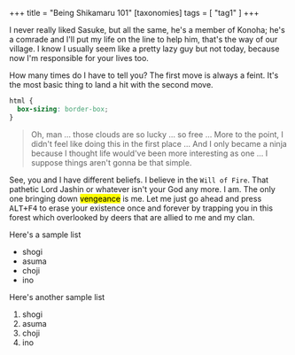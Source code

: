 +++
title = "Being Shikamaru 101"
[taxonomies]
tags = [ "tag1" ]
+++

I never really liked Sasuke, but all the same, he's a member of Konoha; he's a comrade and I'll put
my life on the line to help him, that's the way of our village. I know I usually seem like a pretty
lazy guy but not today, because now I'm responsible for your lives too.

How many times do I have to tell you? The first move is always a feint. It's the most basic thing to
land a hit with the second move.

```css
html {
  box-sizing: border-box;
}
```

> Oh, man … those clouds are so lucky … so free … More to the point, I didn't feel like doing this
in the first place … And I only became a ninja because I thought life would've been more interesting
as one … I suppose things aren't gonna be that simple.

See, you and I have different beliefs. I believe in the `Will of Fire`. That pathetic Lord Jashin or
whatever isn't your God any more. I am. The only one bringing down <mark>vengeance</mark> is me. Let
me just go ahead and press <kbd>ALT+F4</kbd> to erase your existence once and forever by trapping
you in this forest which overlooked by deers that are allied to me and my clan.

Here's a sample list

- shogi
- asuma
- choji
- ino

Here's another sample list

1. shogi
2. asuma
3. choji
4. ino
